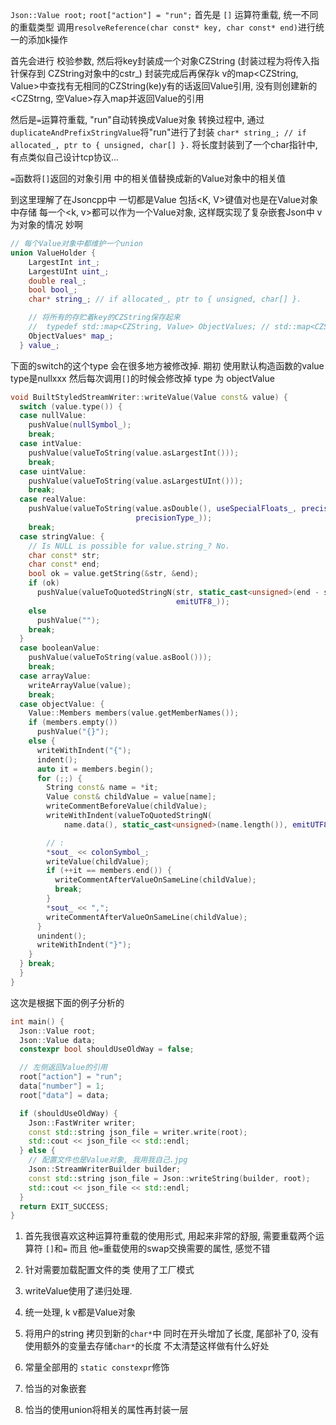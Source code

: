 `Json::Value root;`
`root["action"] = "run";`
首先是 `[]` 运算符重载, 统一不同的重载类型
调用`resolveReference(char const* key, char const* end)`进行统一的添加k操作

首先会进行 校验参数, 然后将key封装成一个对象CZString (封装过程为将传入指针保存到 CZString对象中的cstr_)
封装完成后再保存k v的map<CZString, Value>中查找有无相同的CZString(ke)y有的话返回Value引用,
没有则创建新的<CZStrng, 空Value>存入map并返回Value的引用

然后是`=`运算符重载, "run"自动转换成Value对象
转换过程中, 通过`duplicateAndPrefixStringValue`将"run"进行了封装 
`char* string_; // if allocated_, ptr to { unsigned, char[] }.`
将长度封装到了一个char指针中, 有点类似自己设计tcp协议...

`=`函数将`[]`返回的对象引用 中的相关值替换成新的Value对象中的相关值


到这里理解了在Jsoncpp中 一切都是Value 包括<K, V>键值对也是在Value对象中存储
每一个<k, v>都可以作为一个Value对象, 这样既实现了复杂嵌套Json中 v为对象的情况 妙啊

```c++
// 每个Value对象中都维护一个union
union ValueHolder {
    LargestInt int_;
    LargestUInt uint_;
    double real_;
    bool bool_;
    char* string_; // if allocated_, ptr to { unsigned, char[] }.

    // 将所有的存贮着key的CZString保存起来
	//  typedef std::map<CZString, Value> ObjectValues; // std::map<CZString, Value> 键值对
    ObjectValues* map_;
  } value_;
```


下面的switch的这个type 会在很多地方被修改掉.
期初 使用默认构造函数的value type是nullxxx
然后每次调用`[]`的时候会修改掉 type 为 objectValue

```c++
void BuiltStyledStreamWriter::writeValue(Value const& value) {
  switch (value.type()) {
  case nullValue:
    pushValue(nullSymbol_);
    break;
  case intValue:
    pushValue(valueToString(value.asLargestInt()));
    break;
  case uintValue:
    pushValue(valueToString(value.asLargestUInt()));
    break;
  case realValue:
    pushValue(valueToString(value.asDouble(), useSpecialFloats_, precision_,
                            precisionType_));
    break;
  case stringValue: {
    // Is NULL is possible for value.string_? No.
    char const* str;
    char const* end;
    bool ok = value.getString(&str, &end);
    if (ok)
      pushValue(valueToQuotedStringN(str, static_cast<unsigned>(end - str),
                                     emitUTF8_));
    else
      pushValue("");
    break;
  }
  case booleanValue:
    pushValue(valueToString(value.asBool()));
    break;
  case arrayValue:
    writeArrayValue(value);
    break;
  case objectValue: {
    Value::Members members(value.getMemberNames());
    if (members.empty())
      pushValue("{}");
    else {
      writeWithIndent("{");
      indent();
      auto it = members.begin();
      for (;;) {
        String const& name = *it;
        Value const& childValue = value[name];
        writeCommentBeforeValue(childValue);
        writeWithIndent(valueToQuotedStringN(
            name.data(), static_cast<unsigned>(name.length()), emitUTF8_));

        // :
        *sout_ << colonSymbol_;
        writeValue(childValue);
        if (++it == members.end()) {
          writeCommentAfterValueOnSameLine(childValue);
          break;
        }
        *sout_ << ",";
        writeCommentAfterValueOnSameLine(childValue);
      }
      unindent();
      writeWithIndent("}");
    }
  } break;
  }
}
```

这次是根据下面的例子分析的
```c++
int main() {
  Json::Value root;
  Json::Value data;
  constexpr bool shouldUseOldWay = false;

  // 左侧返回Value的引用
  root["action"] = "run";
  data["number"] = 1;
  root["data"] = data;

  if (shouldUseOldWay) {
    Json::FastWriter writer;
    const std::string json_file = writer.write(root);
    std::cout << json_file << std::endl;
  } else {
    // 配置文件也是Value对象, 我用我自己.jpg
    Json::StreamWriterBuilder builder;
    const std::string json_file = Json::writeString(builder, root);
    std::cout << json_file << std::endl;
  }
  return EXIT_SUCCESS;
}
```

1. 首先我很喜欢这种运算符重载的使用形式, 用起来非常的舒服, 需要重载两个运算符 `[]`和`=` 而且
他`=`重载使用的swap交换需要的属性, 感觉不错

2. 针对需要加载配置文件的类 使用了工厂模式
3. writeValue使用了递归处理.
4. 统一处理, k v都是Value对象
5. 将用户的string 拷贝到新的`char*`中 同时在开头增加了长度, 尾部补了0, 没有使用额外的变量去存储`char*`的长度
不太清楚这样做有什么好处
6. 常量全部用的 `static constexpr`修饰
7. 恰当的对象嵌套
8. 恰当的使用union将相关的属性再封装一层
